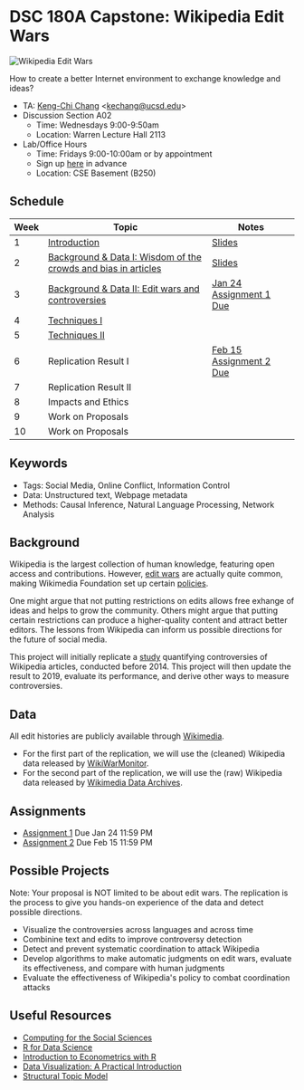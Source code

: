 # DSC 180A Capstone: Wikipedia Edit Wars


![Wikipedia Edit Wars](https://www.economist.com/img/b/1280/1594/85/sites/default/files/20130810_GDC178_1190_1.png)

How to create a better Internet environment to exchange knowledge and ideas?

- TA: [Keng-Chi Chang](https://kengchichang.com/)  &lt;kechang@ucsd.edu&gt;
- Discussion Section A02
    + Time: Wednesdays 9:00-9:50am
    + Location: Warren Lecture Hall 2113
- Lab/Office Hours
    + Time: Fridays 9:00-10:00am or by appointment
    + Sign up [here](https://calendly.com/kengchichang/dsc180a) in advance
    + Location: CSE Basement (B250)


## Schedule

|Week|Topic|Notes|
|--|--|--|
|1|[Introduction](topics/Week-01.md)|[Slides](slides/Week-01.pdf)|
|2|[Background & Data I: Wisdom of the crowds and bias in articles](topics/Week-02.md)|[Slides](slides/Week-02.pdf)|
|3|[Background & Data II: Edit wars and controversies](topics/Week-03.md)|[Jan 24 Assignment 1 Due](assignments/assignment-1.md)|
|4|[Techniques I](topics/Week-04.md)| |
|5|[Techniques II](topics/Week-05.md)| |
|6|Replication Result I|[Feb 15 Assignment 2 Due](assignments/assignment-2.md)|
|7|Replication Result II| |
|8|Impacts and Ethics| |
|9|Work on Proposals| |
|10|Work on Proposals| |


## Keywords

* Tags: Social Media, Online Conflict, Information Control
* Data: Unstructured text, Webpage metadata
* Methods: Causal Inference, Natural Language Processing, Network Analysis


## Background

Wikipedia is the largest collection of human knowledge, featuring open access and contributions. 
However, [edit wars](https://qz.com/347227/wiki-wars-inside-the-increasingly-nasty-battle-for-wikipedias-soul/) are actually quite common, making Wikimedia Foundation set up certain [policies](https://en.wikipedia.org/wiki/Wikipedia:Edit_warring).

One might argue that not putting restrictions on edits allows free exhange of ideas and helps to grow the community.
Others might argue that putting certain restrictions can produce a higher-quality content and attract better editors.
The lessons from Wikipedia can inform us possible directions for the future of social media.

This project will initially replicate a [study](https://arxiv.org/pdf/1107.3689.pdf) quantifying controversies of Wikipedia articles, conducted before 2014. 
This project will then update the result to 2019, evaluate its performance, and derive other ways to measure controversies.


## Data

All edit histories are publicly available through [Wikimedia](https://dumps.wikimedia.org/backup-index.html).

- For the first part of the replication, we will use the (cleaned) Wikipedia data released by [WikiWarMonitor](http://wwm.phy.bme.hu/).
- For the second part of the replication, we will use the (raw) Wikipedia data released by [Wikimedia Data Archives](https://dumps.wikimedia.org/backup-index.html).


## Assignments

- [Assignment 1](assignments/assignment-1.md) Due Jan 24 11:59 PM
- [Assignment 2](assignments/assignment-2.md) Due Feb 15 11:59 PM



## Possible Projects

Note: Your proposal is NOT limited to be about edit wars. The replication is the process to give you hands-on experience of the data and detect possible directions.

- Visualize the controversies across languages and across time
- Combinine text and edits to improve controversy detection
- Detect and prevent systematic coordination to attack Wikipedia
- Develop algorithms to make automatic judgments on edit wars, evaluate its effectiveness, and compare with human judgments
- Evaluate the effectiveness of Wikipedia's policy to combat coordination attacks


## Useful Resources

- [Computing for the Social Sciences](https://cfss.uchicago.edu/notes/)
- [R for Data Science](https://r4ds.had.co.nz/)
- [Introduction to Econometrics with R](https://www.econometrics-with-r.org/)
- [Data Visualization: A Practical Introduction](http://socviz.co/)
- [Structural Topic Model](https://www.structuraltopicmodel.com/)
